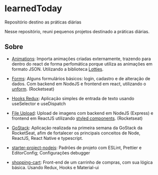 # learnedToday
Repositório destino as práticas diárias


Nesse repositório, reuni pequenos projetos destinado a práticas diárias.


## Sobre

* [Animations](https://github.com/manuelabognar/learnedToday/tree/master/animations): 
Importa animações criadas externamente, trazendo para dentro do react de forma 
perfomática porque utiliza as animações em formato JSON. Utilizando a biblioteca 
[Lotties](https://github.com/airbnb/lottie).

* [Forms](https://github.com/manuelabognar/learnedToday/tree/master/forms): 
Alguns formulários básicos: login, cadastro e de alteração de dados. Com backend em NodeJS e frontend em react, utilizando o [unform](https://github.com/Rocketseat/unform). (Rocketseat)

* [Hooks Redux](https://github.com/manuelabognar/learnedToday/tree/master/hooksRedux/frontend): 
Aplicação simples de entrada de texto usando  useSelector e useDispatch 


* [File Upload](https://github.com/manuelabognar/learnedToday/tree/master/fileUpload): 
Upload de imagens com backend em NodeJS (Express) e frontend em ReactJS utilizando [styled components](https://github.com/styled-components/styled-components). (Rocketseat)

* [GoStack](https://github.com/manuelabognar/learnedToday/tree/master/GoStack):
Aplicação realizada na primeira semana da GoStack da RocketSeat, afim de fortalecer os principais conceitos de Node, ReactJS, React Native e typescript.  

* [starter-project-nodejs](https://github.com/manuelabognar/learnedToday/tree/master/starter-projeto-node):
Padrões de projeto com ESLint, Prettier e EditorConfig;
Configurações debugger

* [shopping-cart](https://github.com/manuelabognar/learnedToday/tree/master/shopping-cart):
Front-end de um carrinho de compras, com sua lógica básica. Usando Redux, Hooks e Material-ui 

